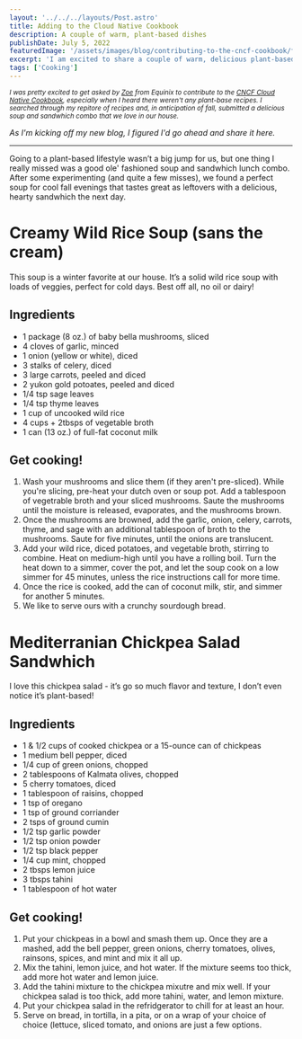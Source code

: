 ```yaml
---
layout: '../../../layouts/Post.astro'
title: Adding to the Cloud Native Cookbook
description: A couple of warm, plant-based dishes
publishDate: July 5, 2022
featuredImage: '/assets/images/blog/contributing-to-the-cncf-cookbook/featured.jpg'
excerpt: 'I am excited to share a couple of warm, delicious plant-based recipies, in time for autumn.'
tags: ['Cooking']
---
```


<sub> _I was pretty excited to get asked by [Zoe](https://twitter.com/zphillyspecial) from Equinix to contribute to the [CNCF Cloud Native Cookbook](https://github.com/cncf/cloud-native-community-cookbook), especially when I heard there weren't any plant-base recipes. I searched through my repitore of recipes and, in anticipation of fall, submitted a delicious soup and sandwhich combo that we love in our house._ 

_As I'm kicking off my new blog, I figured I'd go ahead and share it here._</sub>

__________________________________________________________

Going to a plant-based lifestyle wasn’t a big jump for us, but one thing I really missed was a good ole' fashioned soup and sandwhich lunch combo. After some experimenting (and quite a few misses), we found a perfect soup for cool fall evenings that tastes great as leftovers with a delicious, hearty sandwhich the next day. 

# Creamy Wild Rice Soup (sans the cream)


This soup is a winter favorite at our house. It’s a solid wild rice soup with loads of veggies, perfect for cold days. Best off all, no oil or dairy!

## Ingredients

- 1 package (8 oz.) of baby bella mushrooms, sliced
- 4 cloves of garlic,  minced
- 1 onion (yellow or white), diced
- 3 stalks of celery, diced
- 3 large carrots, peeled and diced
- 2 yukon gold potoates, peeled and diced
- 1/4 tsp sage leaves
- 1/4 tsp thyme leaves
- 1 cup of uncooked wild rice
- 4 cups + 2tbsps  of vegetable broth
- 1 can (13 oz.) of full-fat coconut milk

## Get cooking!

1. Wash your mushrooms and slice them (if they aren't pre-sliced). While you're slicing, pre-heat your dutch oven or soup pot. Add a tablespoon of vegetrable broth and your sliced mushrooms. Saute the mushrooms until the moisture is released, evaporates, and the mushrooms brown.
2. Once the mushrooms are browned, add the garlic, onion, celery, carrots, thyme, and sage with an additional tablespoon of broth to the mushrooms. Saute for five minutes, until the onions are translucent.
3. Add your wild rice, diced potatoes, and vegetable broth, stirring to combine. Heat on medium-high until you have a rolling boil. Turn the heat down to a simmer, cover the pot, and let the soup cook on a low simmer for 45 minutes, unless the rice instructions call for more time.
4. Once the rice is cooked, add the can of coconut milk, stir, and simmer for another 5 minutes. 
5. We like to serve ours with a crunchy sourdough bread.

# Mediterranian Chickpea Salad Sandwhich


I love this chickpea salad - it’s go so much flavor and texture, I don’t even notice it’s plant-based!

## Ingredients

- 1 & 1/2 cups of cooked chickpea or a 15-ounce can of chickpeas
- 1 medium bell pepper, diced
- 1/4 cup of green onions, chopped
- 2 tablespoons of Kalmata olives, chopped
- 5 cherry tomatoes, diced
- 1 tablespoon of raisins, chopped
- 1 tsp of oregano
- 1 tsp of ground corriander
- 2 tsps of ground cumin
- 1/2 tsp garlic powder
- 1/2 tsp onion powder
- 1/2 tsp black pepper
- 1/4 cup mint, chopped
- 2 tbsps lemon juice
- 3 tbsps tahini
- 1 tablespoon of hot water

## Get cooking!

1. Put your chickpeas in a bowl and smash them up. Once they are a mashed, add the bell pepper, green onions, cherry tomatoes, olives, rainsons, spices, and mint and mix it all up.
2. Mix the tahini, lemon juice, and hot water. If the mixture seems too thick, add more hot water and lemon juice.
3. Add the tahini mixture to the chickpea mixutre and mix well. If your chickpea salad is too thick, add more tahini, water, and lemon mixture. 
4. Put your chickpea salad in the refridgerator to chill for at least an hour.
5. Serve on bread, in tortilla, in a pita, or on a wrap of your choice of choice (lettuce, sliced tomato, and onions are just a few options.
